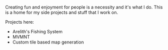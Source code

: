 Creating fun and enjoyment for people is a necessity and it's what I do. This is a home for my side projects and stuff that I work on.

Projects here:
- Arelith's Fishing System
- MVMNT
- Custom tile based map generation

<!---
StarfishArelith/StarfishArelith is a ✨ special ✨ repository because its `README.md` (this file) appears on your GitHub profile.
You can click the Preview link to take a look at your changes.
--->
